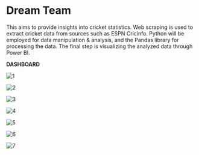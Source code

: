 # Dream Team
This aims to provide insights into cricket statistics. Web scraping is used to extract cricket data from sources such as ESPN Cricinfo. Python will be employed for data manipulation &amp; analysis, and the Pandas library for processing the data. The final step is visualizing the analyzed data through Power BI.

**DASHBOARD**

![1](https://github.com/ashmeek23/Cricket-statistics-dashboard/assets/141473881/3b533c7f-7b9f-46cf-8005-8bfc1b0a3205)

![2](https://github.com/ashmeek23/Cricket-statistics-dashboard/assets/141473881/3ec8ca9e-6286-4532-a1f9-0aef88c12de3)

![3](https://github.com/ashmeek23/Cricket-statistics-dashboard/assets/141473881/0ef075f1-6dc7-4f28-8778-828527d4382e)

![4](https://github.com/ashmeek23/Cricket-statistics-dashboard/assets/141473881/53ce0eb8-8ba8-4538-bbf7-c5d42fb3d500)

![5](https://github.com/ashmeek23/Cricket-statistics-dashboard/assets/141473881/0569c77e-92a0-47d9-b06f-3dfacd2b5c95)

![6](https://github.com/ashmeek23/Cricket-statistics-dashboard/assets/141473881/8f4b0e86-4f56-49bd-a062-44e16dc46ee2)

![7](https://github.com/ashmeek23/Cricket-statistics-dashboard/assets/141473881/e641c7b8-883c-4c0b-a090-c791bda1925b)



